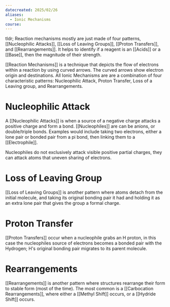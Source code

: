 ```yaml
---
datecreated: 2025/02/26
aliases:
  - Ionic Mechanisms
course:
---
```

tldr; Reaction mechanisms mostly are just made of four patterns, [[Nucleophilic Attacks]], [[Loss of Leaving Groups]], [[Proton Transfers]], and [[Rearrangements]]. It helps to identify if a reagent is an [[Acids]] or a [[Base]], then the magnitude of their strength.

[[Reaction Mechanisms]] is a technique that depicts the flow of electrons within a reaction by using curved arrows. The curved arrows show electron origin and destinations. All Ionic Mechanisms are are a combination of four characteristic patterns: Nucleophilic Attack, Proton Transfer, Loss of a Leaving group, and Rearrangements.

# Nucleophilic Attack

A [[Nucleophilic Attacks]] is when a source of a negative charge attacks a positive charge and form a bond. [[Nucleophiles]] are can be anions, or double/triple bonds. Examples would include taking two electrons, either a lone pair or bonded pair from a pi bond, then linking them to a [[Electrophile]].

Nucleophiles do not exclusively attack visible positive partial charges, they can attack atoms that uneven sharing of electrons.

# Loss of Leaving Group

[[Loss of Leaving Groups]] is another pattern where atoms detach from the initial molecule, and taking its original bonding pair it had and holding it as an extra lone pair that gives the group a formal charge.

# Proton Transfer

[[Proton Transfers]] occur when a nucleophile grabs an H proton, in this case the nucleophiles source of electrons becomes a bonded pair with the Hydrogen; H's original bonding pair migrates to its parent molecule.

# Rearrangements 

[[Rearrangements]] is another pattern where structures rearrange their form to stable form (most of the time). The most common is a [[Carbocation Rearrangements]], where either a [[Methyl Shift]] occurs, or a [[Hydride Shift]] occurs.
